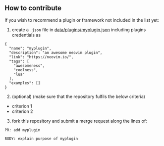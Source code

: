 ## How to contribute

If you wish to recommend a plugin or framework not included in the list yet:

1. create a `.json` file in [data/plugins/myplugin.json](myplugin.json) including plugins credentials as
```
{
  "name": "myplugin",
  "description": "an awesome neovim plugin",
  "link": "https://neovim.io/",
  "tags": [
    "awesomeness",
    "coolness",
    "lua"
  ],
  "examples": []
}
```

2. (optional) (make sure that the repository fulfils the below criteria)
- criterion 1
- criterion 2

3. fork this repository and submit a merge request along the lines of:
```
PR: add myplugin

BODY: explain purpose of myplugin
```
